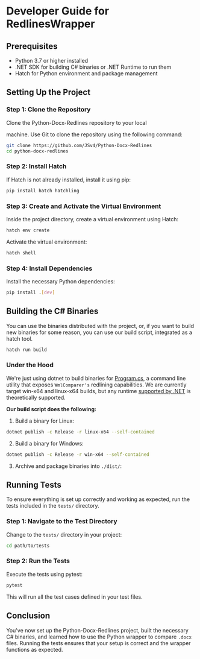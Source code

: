 # Developer Guide for RedlinesWrapper

## Prerequisites

- Python 3.7 or higher installed
- .NET SDK for building C# binaries or .NET Runtime to run them
- Hatch for Python environment and package management

## Setting Up the Project

### Step 1: Clone the Repository

Clone the Python-Docx-Redlines repository to your local

machine. Use Git to clone the repository using the following command:

```bash
git clone https://github.com/JSv4/Python-Docx-Redlines
cd python-docx-redlines
```

### Step 2: Install Hatch

If Hatch is not already installed, install it using pip:

```bash
pip install hatch hatchling
```

### Step 3: Create and Activate the Virtual Environment

Inside the project directory, create a virtual environment using Hatch:

```bash
hatch env create
```

Activate the virtual environment:

```bash
hatch shell
```

### Step 4: Install Dependencies

Install the necessary Python dependencies:

```bash
pip install .[dev]
```

## Building the C# Binaries

You can use the binaries distributed with the project, or, if you want to build new binaries for some reason, you can
use our build script, integrated as a hatch tool. 

```bash
hatch run build
```

### Under the Hood

We're just using dotnet to build binaries for [Program.cs](csproj/Program.cs), a command line utility that exposes 
`WmlComparer's` redlining capabilities. We are currently target win-x64 and linux-x64 builds, but any runtime
[supported by .NET](https://learn.microsoft.com/en-us/dotnet/core/rid-catalog) is theoretically supported. 

**Our build script does the following:**

1. Build a binary for Linux:

```bash
dotnet publish -c Release -r linux-x64 --self-contained
```

2. Build a binary for Windows:

```bash
dotnet publish -c Release -r win-x64 --self-contained
```

3. Archive and package binaries into `./dist/`:


## Running Tests

To ensure everything is set up correctly and working as expected, run the tests included in the `tests/` directory.

### Step 1: Navigate to the Test Directory

Change to the `tests/` directory in your project:

```bash
cd path/to/tests
```

### Step 2: Run the Tests

Execute the tests using pytest:

```bash
pytest
```

This will run all the test cases defined in your test files.

## Conclusion

You've now set up the Python-Docx-Redlines project, built the necessary C# binaries, and learned how to use the Python wrapper to compare `.docx` files. Running the tests ensures that your setup is correct and the wrapper functions as expected.

